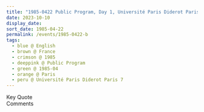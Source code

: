 ```yaml
---
title: "1985-0422 Public Program, Day 1, Université Paris Diderot Paris 7, 5 Rue Thomas Mann, Paris, France"
date: 2023-10-10
display_date: 
sort_date: 1985-04-22
permalink: /events/1985-0422-b
tags:
  - blue @ English
  - brown @ France
  - crimson @ 1985
  - deeppink @ Public Program
  - green @ 1985-04
  - orange @ Paris
  - peru @ Université Paris Diderot Paris 7
---
```


<wave-list>
  <list-title color="green" width="75">Key Quote</list-title>
  <list-item color="BlanchedAlmond"  width="200"></list-item>
  <list-item color="Lavender"></list-item>
  <list-item color="BlanchedAlmond"></list-item>
</wave-list>

<br>

<wave-list>
  <list-title color="green" width="75">Comments</list-title>
  <list-item color="BlanchedAlmond"  width="200"></list-item>
  <list-item color="Lavender"></list-item>
  <list-item color="BlanchedAlmond"></list-item>
</wave-list>